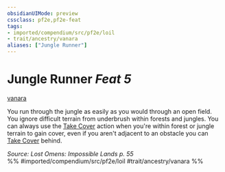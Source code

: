 ```yaml
---
obsidianUIMode: preview
cssclass: pf2e,pf2e-feat
tags:
- imported/compendium/src/pf2e/loil
- trait/ancestry/vanara
aliases: ["Jungle Runner"]
---
```

# Jungle Runner  *Feat 5*  
[vanara](vanara-loil.md)  


You run through the jungle as easily as you would through an open field. You ignore difficult terrain from underbrush within forests and jungles. You can always use the [Take Cover](take-cover.md) action when you're within forest or jungle terrain to gain cover, even if you aren't adjacent to an obstacle you can [Take Cover](take-cover.md) behind.

*Source: Lost Omens: Impossible Lands p. 55*  
%% #imported/compendium/src/pf2e/loil #trait/ancestry/vanara %%